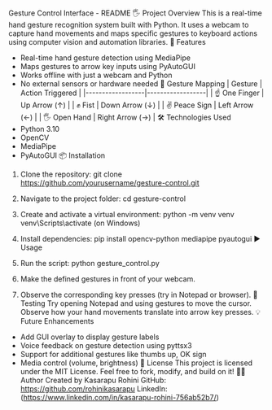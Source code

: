 Gesture Control Interface - README
🖐️ Project Overview
This is a real-time hand gesture recognition system built with Python.
It uses a webcam to capture hand movements and maps specific gestures to keyboard actions using computer vision and automation libraries.
🚀 Features
- Real-time hand gesture detection using MediaPipe
- Maps gestures to arrow key inputs using PyAutoGUI
- Works offline with just a webcam and Python
- No external sensors or hardware needed
🧠 Gesture Mapping
| Gesture          | Action Triggered |
|------------------|------------------|
| ☝️ One Finger     | Up Arrow (↑)      |
| ✊ Fist           | Down Arrow (↓)    |
| ✌️ Peace Sign     | Left Arrow (←)    |
| 🖐️ Open Hand      | Right Arrow (→)   |
🛠️ Technologies Used
- Python 3.10
- OpenCV
- MediaPipe
- PyAutoGUI
📦 Installation
1. Clone the repository:
git clone https://github.com/yourusername/gesture-control.git

2. Navigate to the project folder:
cd gesture-control

3. Create and activate a virtual environment:
python -m venv venv
venv\Scripts\activate  (on Windows)

4. Install dependencies:
pip install opencv-python mediapipe pyautogui
▶️ Usage
1. Run the script:
python gesture_control.py

2. Make the defined gestures in front of your webcam.

3. Observe the corresponding key presses (try in Notepad or browser).
🧪 Testing
Try opening Notepad and using gestures to move the cursor. Observe how your hand movements translate into arrow key presses.
💡 Future Enhancements
- Add GUI overlay to display gesture labels
- Voice feedback on gesture detection using pyttsx3
- Support for additional gestures like thumbs up, OK sign
- Media control (volume, brightness)
📄 License
This project is licensed under the MIT License.
Feel free to fork, modify, and build on it!
🙋‍♀️ Author
Created by Kasarapu Rohini
GitHub: https://github.com/rohinikasarapu
LinkedIn:(https://www.linkedin.com/in/kasarapu-rohini-756ab52b7/)
